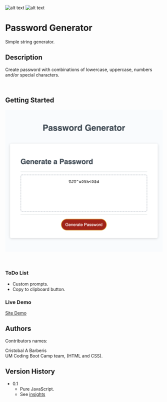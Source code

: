 <div id="top"></div>

![alt text](https://img.shields.io/badge/ver.-0.1-green)
![alt text](https://img.shields.io/badge/status-passing-green)
# Password Generator

Simple string generator. 


## Description

Create password with combinations of lowercase, uppercase, numbers and/or special characters.

<br/>

## Getting Started

![alt text](https://github.com/brberis/js-pswd-gen/blob/main/Develop/assets/images/web.png)

<br/>

### ToDo List 

* Custom prompts.
* Copy to clipboard button.


### Live Demo  

[Site Demo](https://brberis.github.io/js-pswd-gen/Develop)


## Authors

Contributors names:

Cristobal A Barberis  
UM Coding Boot Camp team, (HTML and CSS).


## Version History

* 0.1
    * Pure JavaScript.
    * See [insights](https://github.com/brberis/js-pswd-gen/pulse)



